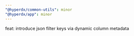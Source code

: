 ```yaml
---
"@hyperdx/common-utils": minor
"@hyperdx/app": minor
---
```


feat: introduce json filter keys via dynamic column metadata
